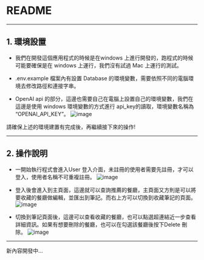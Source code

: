 # README
---
## 1.	環境設置
-	我們在開發這個應用程式的時候是在windows 上進行開發的，跑程式的時候可能要確保是在 windows 上運行，我們沒有試過 Mac 上運行的測試。
  
-	.env.example 檔案內有設置 Database 的環境變數，需要依照不同的電腦環境去修改路徑和連接字串。

-	OpenAI api 的部分，這邊也需要自己在電腦上設置自己的環境變數，我們在這邊是使用 windows 環境變數的方式進行 api_key的讀取，環境變數名稱為 “OPENAI_API_KEY”。
  ![image](https://github.com/user-attachments/assets/d12b4285-bf7b-4efc-92c1-ea71cd471b1c)

請確保上述的環境建置有完成後，再繼續接下來的操作!

---
## 2.	操作說明
-	一開始執行程式會進入User 登入介面，未註冊的使用者需要先註冊，才可以登入，使用者名稱不可重複註冊。
  ![image](https://github.com/user-attachments/assets/0c7b74a0-b072-4f11-8709-da3adbaeaaea)

-	登入後會進入到主頁面，這邊就可以查詢推薦的餐廳，主頁面又方則是可以將要收藏的餐廳做編輯，並匯出到筆記。而右上方可以切換到收藏筆記的頁面。
  ![image](https://github.com/user-attachments/assets/c0f51142-ec10-40c1-9df1-e7e3619d2439)

-	切換到筆記頁面後，這邊可以查看收藏的餐廳，也可以點選超連結近一步查看詳細資訊。如果有想要刪除的餐廳，也可以在勾選該餐廳後按下Delete 刪除。
  ![image](https://github.com/user-attachments/assets/d099b21a-3033-4fbb-b43f-298ee4ea0482)
---
新內容開發中...


